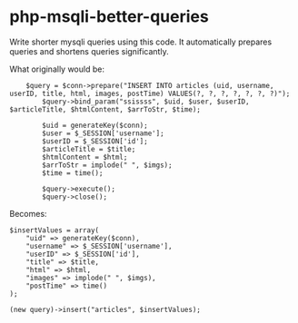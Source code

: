 # php-msqli-better-queries
Write shorter mysqli queries using this code. It automatically prepares queries and shortens queries significantly.

What originally would be:

```		
    $query = $conn->prepare("INSERT INTO articles (uid, username, userID, title, html, images, postTime) VALUES(?, ?, ?, ?, ?, ?, ?)");
		$query->bind_param("ssissss", $uid, $user, $userID, $articleTitle, $htmlContent, $arrToStr, $time);

		$uid = generateKey($conn);
		$user = $_SESSION['username'];
		$userID = $_SESSION['id'];
		$articleTitle = $title;
		$htmlContent = $html;
		$arrToStr = implode(" ", $imgs);
		$time = time();

		$query->execute();
		$query->close();
```

Becomes:

```
$insertValues = array(
    "uid" => generateKey($conn),
    "username" => $_SESSION['username'],
    "userID" => $_SESSION['id'],
    "title" => $title,
    "html" => $html,
    "images" => implode(" ", $imgs),
    "postTime" => time()
);

(new query)->insert("articles", $insertValues);
```
